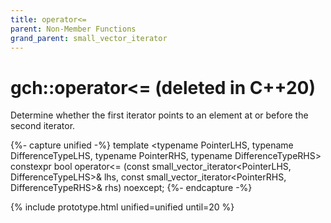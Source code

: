 ```yaml
---
title: operator<=
parent: Non-Member Functions
grand_parent: small_vector_iterator
---
```


# gch::operator<= <span class="title-annotation">(deleted in C++20)</span>

Determine whether the first iterator points to an element at or before the second iterator.

{%- capture unified -%}
template <typename PointerLHS, typename DifferenceTypeLHS,
          typename PointerRHS, typename DifferenceTypeRHS>
constexpr
bool
operator<= (const small_vector_iterator<PointerLHS, DifferenceTypeLHS>& lhs,
            const small_vector_iterator<PointerRHS, DifferenceTypeRHS>& rhs)
  noexcept;
{%- endcapture -%}

{% include prototype.html unified=unified until=20 %}

